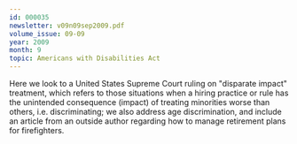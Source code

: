 ```yaml
---
id: 000035
newsletter: v09n09sep2009.pdf
volume_issue: 09-09
year: 2009
month: 9
topic: Americans with Disabilities Act
---
```


Here we look to a United States Supreme Court ruling on "disparate impact" treatment, which refers to those situations when a hiring practice or rule has the unintended consequence (impact) of
treating minorities worse than others, i.e. discriminating; we also address age discrimination, and include an article from an outside author regarding how to manage retirement plans for firefighters.